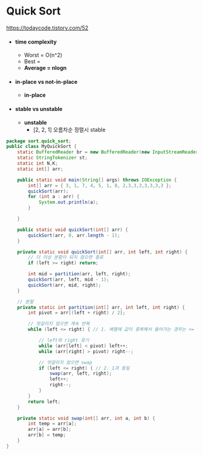 # Quick Sort

https://todaycode.tistory.com/52



- #### time complexity

  - Worst = O(n^2)
  - Best = 
  - **Average = nlogn**

- #### in-place vs not-in-place

  - **in-place**

- #### stable vs unstable

  - **unstable** 
    - [2, 2, 1] 오름차순 정렬시 stable

```java
package sort.quick_sort;
public class MyQuickSort {
    static BufferedReader br = new BufferedReader(new InputStreamReader(System.in));
    static StringTokenizer st;
    static int N,K;
    static int[] arr;

    public static void main(String[] args) throws IOException {
        int[] arr = { 3, 1, 7, 4, 5, 1, 8, 2,3,3,3,3,3,3,3 };
        quickSort(arr);
        for (int a : arr) {
            System.out.println(a);
        }

    }

    public static void quickSort(int[] arr) {
        quickSort(arr, 0, arr.length - 1);
    }

    private static void quickSort(int[] arr, int left, int right) {
        // 더 이상 분할이 되지 않으면 종료
        if (left >= right) return;

        int mid = partition(arr, left, right);
        quickSort(arr, left, mid - 1);
        quickSort(arr, mid, right);
    }

    // 분할
    private static int partition(int[] arr, int left, int right) {
        int pivot = arr[(left + right) / 2];

        // 엇갈리지 않으면 계속 반복
        while (left <= right) { // 1. 배열에 값이 중복해서 들어가는 경우는 <=

            // left와 right 찾기
            while (arr[left] < pivot) left++;
            while (arr[right] > pivot) right--;

            // 엇갈리지 않으면 swap
            if (left <= right) { // 2. 1과 동일
                swap(arr, left, right);
                left++;
                right--;
            }
        }
        return left;
    }

    private static void swap(int[] arr, int a, int b) {
        int temp = arr[a];
        arr[a] = arr[b];
        arr[b] = temp;
    }
}
```



